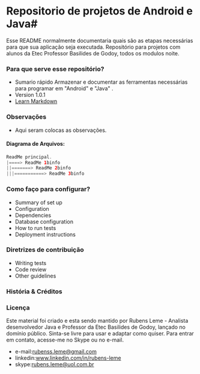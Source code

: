 ﻿
# Repositorio de projetos de Android e Java#

Esse README normalmente documentaria quais são as etapas necessárias para que sua aplicação seja executada.
Repositório para projetos com alunos da Etec Professor Basilides de Godoy, todos os modulos noite.


### Para que serve esse repositório? ###

* Sumario rápido
Armazenar e documentar as ferramentas necessárias para programar em  "Android" e "Java" . 
* Version
 1.0.1
* [Learn Markdown](https://guides.github.com/features/mastering-markdown/)

### Observações ###
* Aqui seram colocas as observações.

#### Diagrama de Arquivos: <h4>
```Java
ReadMe principal.
|====> ReadMe 1binfo
||=======> ReadMe 2binfo
|||===========> ReadMe 3binfo

```


### Como faço para configurar? ###
* Summary of set up
* Configuration
* Dependencies
* Database configuration
* How to run tests
* Deployment instructions

### Diretrizes de contribuição ###

* Writing tests
* Code review
* Other guidelines

### História & Créditos ###


### Licença ###
Este material foi criado  e esta sendo mantido por Rubens Leme - Analista desenvolvedor Java e  Professor da Etec Basilides de Godoy, lançado no domínio público. Sinta-se livre para usar e adaptar como quiser. Para entrar em contato, acesse-me no Skype ou no e-mail.
* e-mail:rubenss.leme@gmail.com
* linkedin:www.linkedin.com/in/rubens-leme
* skype:rubens.leme@uol.com.br
